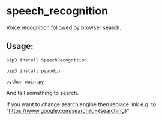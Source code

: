 ﻿# speech_recognition
 
Voice recognition followed by browser search.
        
## Usage:
```bash
pip3 install SpeechRecognition

pip3 install pyaudio

python main.py
```

And tell something to search.

If you want to change search engine then replace link e.g. to "https://www.google.com/search?q={searching}"


